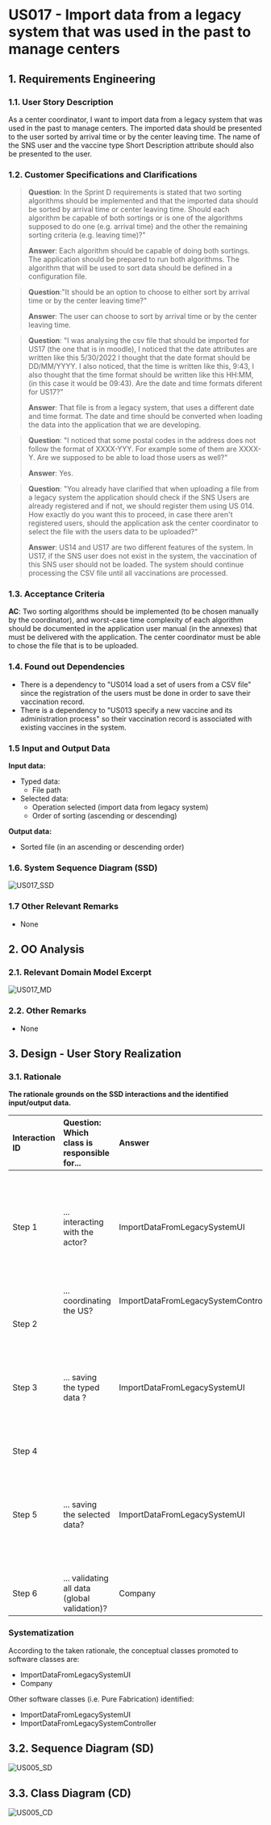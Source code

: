 # US017 - Import data from a legacy system that was used in the past to manage centers

## 1. Requirements Engineering

### 1.1. User Story Description

As a center coordinator, I want to import data from a legacy system that was used in the past to manage centers. The imported data
should be presented to the user sorted by arrival time or by the center leaving time. The name of the SNS user and the vaccine type 
Short Description attribute should also be presented to the user.


### 1.2. Customer Specifications and Clarifications

> **Question**: In the Sprint D requirements is stated that two sorting algorithms should be implemented and that the imported data should be sorted by arrival time or center leaving time. Should each algorithm be capable of both sortings or is one of the algorithms supposed to do one (e.g. arrival time) and the other the remaining sorting criteria (e.g. leaving time)?"
>
> **Answer**:  Each algorithm should be capable of doing both sortings. The application should be prepared to run both algorithms. The algorithm that will be used to sort data should be defined in a configuration file.

> **Question**:"It should be an option to choose to either sort by arrival time or by the center leaving time?"
> 
> **Answer**: The user can choose to sort by arrival time or by the center leaving time.

> **Question**: "I was analysing the csv file that should be imported for US17 (the one that is in moodle), I noticed that the date attributes are written like this 5/30/2022 I thought that the date format should be DD/MM/YYYY. I also noticed, that the time is written like this, 9:43, I also thought that the time format should be written like this HH:MM, (in this case it would be 09:43). Are the date and time formats diferent for US17?"
>
> **Answer**: That file is from a legacy system, that uses a different date and time format. The date and time should be converted when loading the data into the application that we are developing.

> **Question**: "I noticed that some postal codes in the address does not follow the format of XXXX-YYY. For example some of them are XXXX-Y. Are we supposed to be able to load those users as well?"
>
> **Answer**: Yes.

> **Question**: "You already have clarified that when uploading a file from a legacy system the application should check if the SNS Users are already registered and if not, we should register them using US 014. How exactly do you want this to proceed, in case there aren't registered users, should the application ask the center coordinator to select the file with the users data to be uploaded?"
> 
> **Answer**:  US14 and US17 are two different features of the system. In US17, if the SNS user does not exist in the system, the vaccination of this SNS user should not be loaded. The system should continue processing the CSV file until all vaccinations are processed.

### 1.3. Acceptance Criteria

**AC**: Two sorting algorithms should be implemented (to be chosen manually by the coordinator), and worst-case time complexity of each algorithm should be documented in the application user manual
(in the annexes) that must be delivered with the application. The center coordinator must be able to chose the file that is to be uploaded.

### 1.4. Found out Dependencies

* There is a dependency to "US014 load a set of users from a CSV file" since the registration of the users must be done in order to save their vaccination record.
* There is a dependency to "US013 specify a new vaccine and its administration process" so their vaccination record is associated with existing vaccines in the system.

### 1.5 Input and Output Data

**Input data:**

* Typed data:
    * File path
* Selected data:
    * Operation selected (import data from legacy system)
    * Order of sorting (ascending or descending)

**Output data:**

* Sorted file (in an ascending or descending order)


### 1.6. System Sequence Diagram (SSD)

![US017_SSD](US017_SSD.svg)

### 1.7 Other Relevant Remarks

* None

## 2. OO Analysis

### 2.1. Relevant Domain Model Excerpt

![US017_MD](US017_MD.svg)

### 2.2. Other Remarks

* None

## 3. Design - User Story Realization

### 3.1. Rationale

**The rationale grounds on the SSD interactions and the identified input/output data.**

| Interaction ID | Question: Which class is responsible for...  | Answer                               | Justification (with patterns)                                                                                                                    |
|:---------------|:---------------------------------------------|:-------------------------------------|:-------------------------------------------------------------------------------------------------------------------------------------------------|
| Step 1  		     | 		... interacting with the actor?					       | ImportDataFromLegacySystemUI         | **Pure Fabrication**: there is no reason to assign this responsibility to any existing class in the Domain Model                                 |
|                | ... coordinating the US?                     | ImportDataFromLegacySystemController | **Controller**                                                                                                                                   |
| Step 2  		     | 						                                       |                                      |                                                                                                                                                  |
| Step 3  		     | 		... saving the typed data ?					           | ImportDataFromLegacySystemUI         | **Pure Fabrication**:  there is no reason to assign this responsibility to any existing class in the Domain Model                                |
| Step 4         |                                              |                                      |                                                                                                                                                  |
| Step 5  		     | 		... saving the selected data?					         | ImportDataFromLegacySystemUI         | **Pure Fabrication**:  there is no reason to assign this responsibility to any existing class in the Domain Model                                | 
| Step 6         | ... validating all data (global validation)? | Company                              | **IE:** knows all the SNS Users                                                                                                                  |


### Systematization ##

According to the taken rationale, the conceptual classes promoted to software classes are:

* ImportDataFromLegacySystemUI
* Company

Other software classes (i.e. Pure Fabrication) identified:

* ImportDataFromLegacySystemUI
* ImportDataFromLegacySystemController

## 3.2. Sequence Diagram (SD)

![US005_SD](US005_SD.svg)

## 3.3. Class Diagram (CD)

![US005_CD](US005_CD.svg)